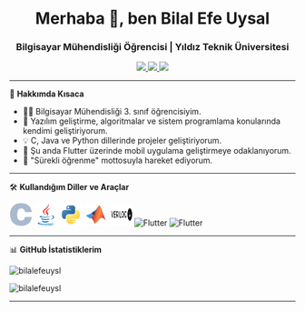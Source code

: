 <h1 align="center">Merhaba 👋, ben Bilal Efe Uysal</h1>
<h3 align="center">Bilgisayar Mühendisliği Öğrencisi | Yıldız Teknik Üniversitesi</h3>

<p align="center">
  <a href="https://www.linkedin.com/in/bilal-efe-uysal-25b66b255/" target="_blank">
    <img src="https://img.shields.io/badge/LinkedIn-0077B5?style=for-the-badge&logo=linkedin&logoColor=white" />
  </a>
  <a href="mailto:bilalefeuysalbs@gmail.com">
    <img src="https://img.shields.io/badge/Gmail-D14836?style=for-the-badge&logo=gmail&logoColor=white" />
  </a>
  <a href="https://instagram.com/bilalefeuysl" target="_blank">
    <img src="https://img.shields.io/badge/Instagram-E4405F?style=for-the-badge&logo=instagram&logoColor=white" />
  </a>
</p>

---

🎯 **Hakkımda Kısaca**

- 👨‍💻 Bilgisayar Mühendisliği 3. sınıf öğrencisiyim.
- 🚀 Yazılım geliştirme, algoritmalar ve sistem programlama konularında kendimi geliştiriyorum.
- 💡 C, Java ve Python dillerinde projeler geliştiriyorum.
- 🌱 Şu anda Flutter üzerinde mobil uygulama geliştirmeye odaklanıyorum.
- 🧠 "Sürekli öğrenme" mottosuyla hareket ediyorum.

---

🛠️ **Kullandığım Diller ve Araçlar**

<p align="left">
  <img src="https://raw.githubusercontent.com/devicons/devicon/master/icons/c/c-original.svg" alt="C" width="40" height="40"/>
  <img src="https://raw.githubusercontent.com/devicons/devicon/master/icons/java/java-original.svg" alt="Java" width="40" height="40"/>
  <img src="https://raw.githubusercontent.com/devicons/devicon/master/icons/python/python-original.svg" alt="Python" width="40" height="40"/>
  <img src="https://raw.githubusercontent.com/devicons/devicon/master/icons/matlab/matlab-original.svg" alt="MATLAB" width="40" height="40"/>
  <img src="https://raw.githubusercontent.com/Verilog-Solutions/.github/main/assets/verilog-logo.svg" alt="Verilog" width="40" height="40"/>
  <img src="https://miro.medium.com/v2/resize:fit:1000/1*5-aoK8IBmXve5whBQM90GA.png" alt="Flutter" width="40" height="40"/>
  <img src="https://i0.wp.com/everyday.codes/wp-content/uploads/2019/11/0-nsbIYn7PGj9YK3dB.png?fit=1100%2C617&ssl=1" alt="Flutter" width="40" height="40"/>
</p>

---

📊 **GitHub İstatistiklerim**

<p align="left">
  <img src="https://github-readme-stats.vercel.app/api?username=bilalefeuysl&show_icons=true&theme=tokyonight&locale=tr" alt="bilalefeuysl" />
</p>
<p align="left">
  <img src="https://github-readme-streak-stats.herokuapp.com/?user=bilalefeuysl&theme=tokyonight" alt="bilalefeuysl" />
</p>

---

<!-- Profil ziyaretçisi eklemek istersen -->
<!-- 
<p align="center">
  <img src="https://komarev.com/ghpvc/?username=bilalefeuysl&label=Ziyaretçi%20Sayısı&color=0e75b6&style=flat" alt="bilalefeuysl" />
</p> 
-->
